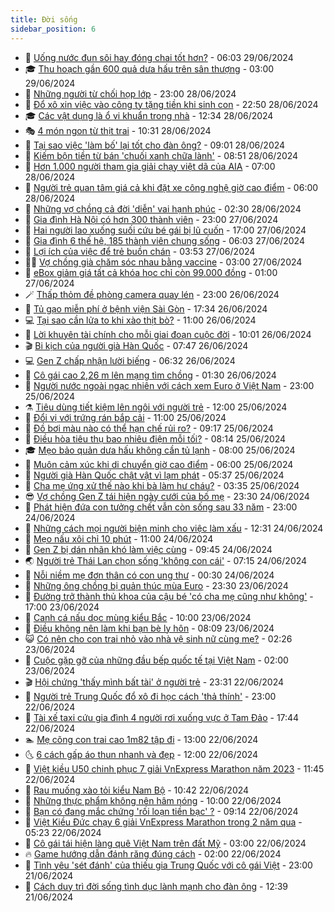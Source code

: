 ```yaml
---
title: Đời sống
sidebar_position: 6
---
```


<!-- vnexpress-doi-song:START -->
- 🚀 [Uống nước đun sôi hay đóng chai tốt hơn?](https://vnexpress.net/uong-nuoc-dun-soi-hay-dong-chai-tot-hon-4763999.html) - 06:03 29/06/2024
- 🎓 [Thu hoạch gần 600 quả dưa hấu trên sân thượng](https://vnexpress.net/thu-hoach-gan-600-qua-dua-hau-tren-san-thuong-4763415.html) - 03:00 29/06/2024
- 🚦 [Những người từ chối họp lớp](https://vnexpress.net/nhung-nguoi-tu-choi-hop-lop-4762363.html) - 23:00 28/06/2024
- 🦣 [Đổ xô xin việc vào công ty tặng tiền khi sinh con](https://vnexpress.net/do-xo-xin-viec-vao-cong-ty-tang-tien-khi-sinh-con-4763875.html) - 22:50 28/06/2024
- 🎓 [Các vật dụng là ổ vi khuẩn trong nhà](https://vnexpress.net/cac-vat-dung-la-o-vi-khuan-trong-nha-4763950.html) - 12:34 28/06/2024
- 🎭 [4 món ngon từ thịt trai](https://vnexpress.net/4-mon-ngon-tu-thit-trai-4763898.html) - 10:31 28/06/2024
- 🦅 [Tại sao việc &#39;làm bố&#39; lại tốt cho đàn ông?](https://vnexpress.net/tai-sao-viec-lam-bo-lai-tot-cho-dan-ong-4763902.html) - 09:01 28/06/2024
- 🎃 [Kiếm bộn tiền từ bán &#39;chuối xanh chữa lành&#39;](https://vnexpress.net/kiem-bon-tien-tu-ban-chuoi-xanh-chua-lanh-4763782.html) - 08:51 28/06/2024
- 💪 [Hơn 1.000 người tham gia giải chạy việt dã của AIA](https://vnexpress.net/hon-1-000-nguoi-tham-gia-giai-chay-viet-da-cua-aia-4763671.html) - 07:00 28/06/2024
- 🐻 [Người trẻ quan tâm giá cả khi đặt xe công nghệ giờ cao điểm](https://vnexpress.net/nguoi-tre-quan-tam-gia-ca-khi-dat-xe-cong-nghe-gio-cao-diem-4763791.html) - 06:00 28/06/2024
- 🧠 [Những vợ chồng cả đời &#39;diễn&#39; vai hạnh phúc](https://vnexpress.net/nhung-vo-chong-ca-doi-dien-vai-hanh-phuc-4763463.html) - 02:30 28/06/2024
- 🐘 [Gia đình Hà Nội có hơn 300 thành viên](https://vnexpress.net/gia-dinh-ha-noi-co-hon-300-thanh-vien-4763267.html) - 23:00 27/06/2024
- 👹 [Hai người lao xuống suối cứu bé gái bị lũ cuốn](https://vnexpress.net/hai-nguoi-lao-xuong-suoi-cuu-be-gai-bi-lu-cuon-4763560.html) - 17:00 27/06/2024
- 💂 [Gia đình 6 thế hệ, 185 thành viên chung sống](https://vnexpress.net/gia-dinh-6-the-he-185-thanh-vien-chung-song-4763342.html) - 06:03 27/06/2024
- 🦍 [Lợi ích của việc để trẻ buồn chán](https://vnexpress.net/loi-ich-cua-viec-de-tre-buon-chan-4763053.html) - 03:53 27/06/2024
- 🧑‍🏫 [Vợ chồng già chăm sóc nhau bằng vaccine](https://vnexpress.net/vo-chong-gia-cham-soc-nhau-bang-vaccine-4763197.html) - 03:00 27/06/2024
- 🧰 [eBox giảm giá tất cả khóa học chỉ còn 99.000 đồng](https://vnexpress.net/ebox-giam-gia-tat-ca-khoa-hoc-chi-con-99-000-dong-4762726.html) - 01:00 27/06/2024
- 🪄 [Thấp thỏm đề phòng camera quay lén](https://vnexpress.net/thap-thom-de-phong-camera-quay-len-4763106.html) - 23:00 26/06/2024
- 🐲 [Tủ gạo miễn phí ở bệnh viện Sài Gòn](https://vnexpress.net/tu-gao-mien-phi-o-benh-vien-sai-gon-4763093.html) - 17:34 26/06/2024
- 💻 [Tại sao cần lửa to khi xào thịt bò?](https://vnexpress.net/tai-sao-can-lua-to-khi-xao-thit-bo-4762750.html) - 11:00 26/06/2024
- 🐘 [Lời khuyên tài chính cho mỗi giai đoạn cuộc đời](https://vnexpress.net/loi-khuyen-tai-chinh-cho-moi-giai-doan-cuoc-doi-4762913.html) - 10:01 26/06/2024
- 🎬 [Bi kịch của người già Hàn Quốc](https://vnexpress.net/bi-kich-cua-nguoi-gia-han-quoc-4762865.html) - 07:47 26/06/2024
- 💻 [Gen Z chấp nhận lười biếng](https://vnexpress.net/gen-z-chap-nhan-luoi-bieng-4762878.html) - 06:32 26/06/2024
- 🧰 [Cô gái cao 2,26 m lên mạng tìm chồng](https://vnexpress.net/co-gai-cao-2-26-m-len-mang-tim-chong-4762446.html) - 01:30 26/06/2024
- 🫣 [Người nước ngoài ngạc nhiên với cách xem Euro ở Việt Nam](https://vnexpress.net/nguoi-nuoc-ngoai-ngac-nhien-voi-cach-xem-euro-o-viet-nam-4762422.html) - 23:00 25/06/2024
- ⚗️ [Tiêu dùng tiết kiệm lên ngôi với người trẻ](https://vnexpress.net/tieu-dung-tiet-kiem-len-ngoi-voi-nguoi-tre-4760251.html) - 12:00 25/06/2024
- 🌊 [Đổi vị với trứng rán bắp cải](https://vnexpress.net/doi-vi-voi-trung-ran-bap-cai-4762448.html) - 11:00 25/06/2024
- 💃 [Đồ bơi màu nào có thể hạn chế rủi ro?](https://vnexpress.net/do-boi-mau-nao-co-the-han-che-rui-ro-4762472.html) - 09:17 25/06/2024
- 🦆 [Điều hòa tiêu thụ bao nhiêu điện mỗi tối?](https://vnexpress.net/dieu-hoa-tieu-thu-bao-nhieu-dien-moi-toi-4761869.html) - 08:14 25/06/2024
- 🎓 [Mẹo bảo quản dưa hấu không cần tủ lạnh](https://vnexpress.net/meo-bao-quan-dua-hau-khong-can-tu-lanh-4762252.html) - 08:00 25/06/2024
- 💪 [Muôn cảm xúc khi di chuyển giờ cao điểm](https://vnexpress.net/muon-cam-xuc-khi-di-chuyen-gio-cao-diem-4762309.html) - 06:00 25/06/2024
- 🤔 [Người già Hàn Quốc chật vật vì lạm phát](https://vnexpress.net/nguoi-gia-han-quoc-chat-vat-vi-lam-phat-4761931.html) - 05:37 25/06/2024
- 🧰 [Cha mẹ ứng xử thế nào khi bà làm hư cháu?](https://vnexpress.net/cha-me-ung-xu-the-nao-khi-ba-lam-hu-chau-4761870.html) - 03:35 25/06/2024
- 😎 [Vợ chồng Gen Z tái hiện ngày cưới của bố mẹ](https://vnexpress.net/vo-chong-gen-z-tai-hien-ngay-cuoi-cua-bo-me-4762131.html) - 23:30 24/06/2024
- 🌮 [Phát hiện đứa con tưởng chết vẫn còn sống sau 33 năm](https://vnexpress.net/phat-hien-dua-con-tuong-chet-van-con-song-sau-33-nam-4762135.html) - 23:00 24/06/2024
- 🧠 [Những cách mọi người biện minh cho việc làm xấu](https://vnexpress.net/nhung-cach-moi-nguoi-bien-minh-cho-viec-lam-xau-4761734.html) - 12:31 24/06/2024
- 🎡 [Mẹo nấu xôi chỉ 10 phút](https://vnexpress.net/meo-nau-xoi-chi-10-phut-4761968.html) - 11:00 24/06/2024
- 🎡 [Gen Z bị dán nhãn khó làm việc cùng](https://vnexpress.net/gen-z-bi-dan-nhan-kho-lam-viec-cung-4761942.html) - 09:45 24/06/2024
- 🌏 [Người trẻ Thái Lan chọn sống &#39;không con cái&#39;](https://vnexpress.net/nguoi-tre-thai-lan-chon-song-khong-con-cai-4760970.html) - 07:15 24/06/2024
- 🐻 [Nỗi niềm mẹ đơn thân có con ung thư](https://vnexpress.net/noi-niem-me-don-than-co-con-ung-thu-4761625.html) - 00:30 24/06/2024
- 💂 [Những ông chồng bị quản thúc mùa Euro](https://vnexpress.net/nhung-ong-chong-bi-quan-thuc-mua-euro-4760788.html) - 23:30 23/06/2024
- 🥸 [Đường trở thành thủ khoa của cậu bé &#39;có cha mẹ cũng như không&#39;](https://vnexpress.net/duong-tro-thanh-thu-khoa-cua-cau-be-co-cha-me-cung-nhu-khong-4760768.html) - 17:00 23/06/2024
- 🌋 [Canh cá nấu dọc mùng kiểu Bắc](https://vnexpress.net/canh-ca-nau-doc-mung-kieu-bac-4761629.html) - 10:00 23/06/2024
- 🦩 [Điều không nên làm khi bạn bè ly hôn](https://vnexpress.net/dieu-khong-nen-lam-khi-ban-be-ly-hon-4761635.html) - 08:09 23/06/2024
- 😺 [Có nên cho con trai nhỏ vào nhà vệ sinh nữ cùng mẹ?](https://vnexpress.net/co-nen-cho-con-trai-nho-vao-nha-ve-sinh-nu-cung-me-4760749.html) - 02:26 23/06/2024
- 🐻 [Cuộc gặp gỡ của những đầu bếp quốc tế tại Việt Nam](https://vnexpress.net/cuoc-gap-go-cua-nhung-dau-bep-quoc-te-tai-viet-nam-4761185.html) - 02:00 23/06/2024
- 🎬 [Hội chứng &#39;thấy mình bất tài&#39; ở người trẻ](https://vnexpress.net/hoi-chung-thay-minh-bat-tai-o-nguoi-tre-4758347.html) - 23:31 22/06/2024
- 🎊 [Người trẻ Trung Quốc đổ xô đi học cách &#39;thả thính&#39;](https://vnexpress.net/nguoi-tre-trung-quoc-do-xo-di-hoc-cach-tha-thinh-4761386.html) - 23:00 22/06/2024
- 💄 [Tài xế taxi cứu gia đình 4 người rơi xuống vực ở Tam Đảo](https://vnexpress.net/tai-xe-taxi-cuu-gia-dinh-4-nguoi-roi-xuong-vuc-o-tam-dao-4761478.html) - 17:44 22/06/2024
- 🏊 [Mẹ cõng con trai cao 1m82 tập đi](https://vnexpress.net/me-cong-con-trai-cao-1m82-tap-di-4761407.html) - 13:00 22/06/2024
- 🌜 [6 cách gấp áo thun nhanh và đẹp](https://vnexpress.net/6-cach-gap-ao-thun-nhanh-va-dep-4761391.html) - 12:00 22/06/2024
- 🤡 [Việt kiều U50 chinh phục 7 giải VnExpress Marathon năm 2023](https://vnexpress.net/viet-kieu-u50-chinh-phuc-7-giai-vnexpress-marathon-nam-2023-4761405.html) - 11:45 22/06/2024
- 🥰 [Rau muống xào tỏi kiểu Nam Bộ](https://vnexpress.net/rau-muong-xao-toi-kieu-nam-bo-4760643.html) - 10:42 22/06/2024
- 🦍 [Những thực phẩm không nên hâm nóng](https://vnexpress.net/nhung-thuc-pham-khong-nen-ham-nong-4761395.html) - 10:00 22/06/2024
- 🫣 [Bạn có đang mắc chứng &#39;rối loạn tiền bạc&#39; ?](https://vnexpress.net/ban-co-dang-mac-chung-roi-loan-tien-bac-4761397.html) - 09:14 22/06/2024
- 🚦 [Việt Kiều Đức chạy 6 giải VnExpress Marathon trong 2 năm qua](https://vnexpress.net/viet-kieu-duc-chay-6-giai-vnexpress-marathon-trong-2-nam-qua-4761321.html) - 05:23 22/06/2024
- 🐘 [Cô gái tái hiện làng quê Việt Nam trên đất Mỹ](https://vnexpress.net/co-gai-tai-hien-lang-que-viet-nam-tren-dat-my-4759355.html) - 03:00 22/06/2024
- 🔥 [Game hướng dẫn đánh răng đúng cách](https://vnexpress.net/game-huong-dan-danh-rang-dung-cach-4761145.html) - 02:00 22/06/2024
- 🎃 [Tình yêu &#39;sét đánh&#39; của thiếu gia Trung Quốc với cô gái Việt](https://vnexpress.net/tinh-yeu-set-danh-cua-thieu-gia-trung-quoc-voi-co-gai-viet-4760801.html) - 23:00 21/06/2024
- 🥳 [Cách duy trì đời sống tình dục lành mạnh cho đàn ông](https://vnexpress.net/cach-duy-tri-doi-song-tinh-duc-lanh-manh-cho-dan-ong-4760696.html) - 12:39 21/06/2024<!-- vnexpress-doi-song:END -->
